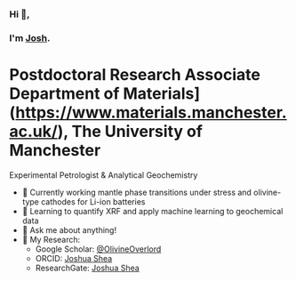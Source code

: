### Hi 👋,
### I'm [Josh](https://github.com/OlivineOverlord).

# Postdoctoral Research Associate Department of Materials](https://www.materials.manchester.ac.uk/), The University of Manchester
Experimental Petrologist & Analytical Geochemistry

- 💎   Currently working mantle phase transitions under stress and olivine-type cathodes for Li-ion batteries
- 🌱   Learning to quantify XRF and apply machine learning to geochemical data
- 💬   Ask me about anything!
- 📝   My Research:
  * Google Scholar: [@OlivineOverlord](https://scholar.google.com/citations?user=6cWCOHkAAAAJ&hl=en)
  * ORCID: [Joshua Shea](https://orcid.org/0000-0001-7869-1479)
  * ResearchGate: [Joshua Shea](https://www.researchgate.net/profile/Joshua-Shea)
